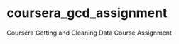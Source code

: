 coursera_gcd_assignment
=======================

Coursera Getting and Cleaning Data Course Assignment

